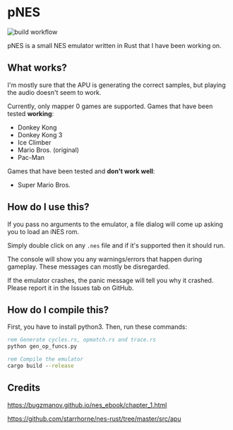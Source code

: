 # pNES
![build workflow](https://github.com/XEN486/NES/actions/workflows/build.yml/badge.svg)

pNES is a small NES emulator written in Rust that I have been working on.

## What works?
I'm mostly sure that the APU is generating the correct samples, but playing the audio doesn't seem to work.

Currently, only mapper 0 games are supported. Games that have been tested **working**:
- Donkey Kong
- Donkey Kong 3
- Ice Climber
- Mario Bros. (original)
- Pac-Man

Games that have been tested and **don't work well**:
- Super Mario Bros.

## How do I use this?
If you pass no arguments to the emulator, a file dialog will come up asking you to load an iNES rom.

Simply double click on any ``.nes`` file and if it's supported then it should run.

The console will show you any warnings/errors that happen during gameplay. These messages can mostly be disregarded.

If the emulator crashes, the panic message will tell you why it crashed. Please report it in the Issues tab on GitHub.

## How do I compile this?
First, you have to install python3. Then, run these commands:
```bat
rem Generate cycles.rs, opmatch.rs and trace.rs
python gen_op_funcs.py

rem Compile the emulator
cargo build --release
```

## Credits
https://bugzmanov.github.io/nes_ebook/chapter_1.html

https://github.com/starrhorne/nes-rust/tree/master/src/apu
